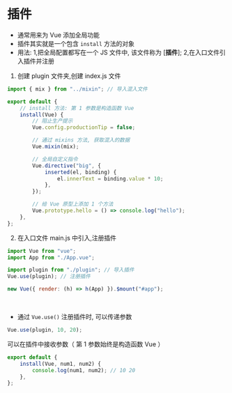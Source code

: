 # 插件

-   通常用来为 Vue 添加全局功能
-   插件其实就是一个包含 `install` 方法的对象
-   用法: 1,把全局配置都写在一个 JS 文件中, 该文件称为 [**插件**]; 2,在入口文件引入插件并注册

1. 创建 plugin 文件夹,创建 index.js 文件

```js
import { mix } from "../mixin"; // 导入混入文件

export default {
    // install 方法: 第 1 参数是构造函数 Vue
    install(Vue) {
        // 阻止生产提示
        Vue.config.productionTip = false;

        // 通过 mixins 方法, 获取混入的数据
        Vue.mixin(mix);

        // 全局自定义指令
        Vue.directive("big", {
            inserted(el, binding) {
                el.innerText = binding.value * 10;
            },
        });

        // 给 Vue 原型上添加 1 个方法
        Vue.prototype.hello = () => console.log("hello");
    },
};
```

2. 在入口文件 main.js 中引入,注册插件

```js
import Vue from "vue";
import App from "./App.vue";

import plugin from "./plugin"; // 导入插件
Vue.use(plugin); // 注册插件

new Vue({ render: (h) => h(App) }).$mount("#app");
```

<br>

-   通过 `Vue.use()` 注册插件时, 可以传递参数

```js
Vue.use(plugin, 10, 20);
```

可以在插件中接收参数（ 第 1 参数始终是构造函数 Vue ）

```js
export default {
    install(Vue, num1, num2) {
        console.log(num1, num2); // 10 20
    },
};
```

<br>
